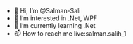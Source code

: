 - 👋 Hi, I’m @Salman-Sali
- 👀 I’m interested in .Net, WPF
- 🌱 I’m currently learning .Net
- 📫 How to reach me live:salman.salih_1

